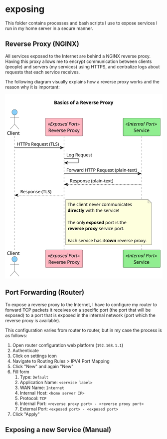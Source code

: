 # exposing

This folder contains processes and bash scripts I use to expose services I run in my home server in a secure manner. 

## Reverse Proxy (NGINX)

All services exposed to the Internet are behind a NGINX reverse proxy. Having this proxy allows me to encrypt communication between clients (people) and servers (my services) using HTTPS, and centralize logs about requests that each service receives.

The following diagram visually explains how a reverse proxy works and the reason why it is important:

![sequence digram explaining flow between clients, services and the reverse proxy](src/reverse-proxy-explained.svg)

## Port Forwarding (Router)

To expose a reverse proxy to the Internet, I have to configure my router to forward TCP packets it receives on a specific port (the port that will be exposed) to a port that is exposed in the internal network (port which the reverse proxy is available).

This configuration varies from router to router, but in my case the process is as follows:

1. Open router configuration web platform (`192.168.1.1`)
2. Authenticate
3. Click on settings icon
4. Navigate to Routing Rules > IPV4 Port Mapping
5. Click "New" and again "New"
6. Fill form
    1. Type: `Default`
    2. Application Name: `<service label>`
    3. WAN Name: `Internet`
    4. Internal Host: `<home server IP>`
    5. Protocol: `TCP`
    6. Internal Port: `<reverse proxy port> - <reverse proxy port>`
    7. External Port: `<exposed port> - <exposed port>`
7. Click "Apply"

## Exposing a new Service (Manual)